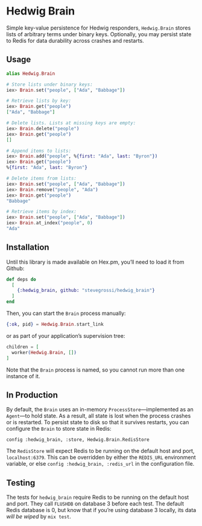 # Hedwig Brain

Simple key-value persistence for Hedwig responders, `Hedwig.Brain` stores lists of arbitrary terms under binary keys. Optionally, you may persist state to Redis for data durability across crashes and restarts.

## Usage

```elixir
alias Hedwig.Brain

# Store lists under binary keys:
iex> Brain.set("people", ["Ada", "Babbage"])

# Retrieve lists by key:
iex> Brain.get("people")
["Ada", "Babbage"]

# Delete lists. Lists at missing keys are empty:
iex> Brain.delete("people")
iex> Brain.get("people")
[]

# Append items to lists:
iex> Brain.add("people", %{first: "Ada", last: "Byron"})
iex> Brain.get("people")
%{first: "Ada", last: "Byron"}

# Delete items from lists:
iex> Brain.set("people", ["Ada", "Babbage"])
iex> Brain.remove("people", "Ada")
iex> Brain.get("people")
"Babbage"

# Retrieve items by index:
iex> Brain.set("people", ["Ada", "Babbage"])
iex> Brain.at_index("people", 0)
"Ada"
```

## Installation

Until this library is made available on Hex.pm, you’ll need to load it from Github:

```elixir
def deps do
  [
    {:hedwig_brain, github: "stevegrossi/hedwig_brain"}
  ]
end
```

Then, you can start the `Brain` process manually:

```elixir
{:ok, pid} = Hedwig.Brain.start_link
```

or as part of your application’s supervision tree:

```elixir
children = [
  worker(Hedwig.Brain, [])
]
```

Note that the `Brain` process is named, so you cannot run more than one instance of it.

## In Production

By default, the `Brain` uses an in-memory `ProcessStore`—implemented as an `Agent`—to hold state. As a result, all state is lost when the process crashes or is restarted. To persist state to disk so that it survives restarts, you can configure the `Brain` to store state in Redis:

    config :hedwig_brain, :store, Hedwig.Brain.RedisStore

The `RedisStore` will expect Redis to be running on the default host and port, `localhost:6379`. This can be overridden by either the `REDIS_URL` environment variable, or else `config :hedwig_brain, :redis_url` in the configuration file.

## Testing

The tests for `hedwig_brain` require Redis to be running on the default host and port. They call `FLUSHDB` on database 3 before each test. The default Redis database is 0, but know that if you’re using database 3 locally, its data *will be wiped* by `mix test`.
